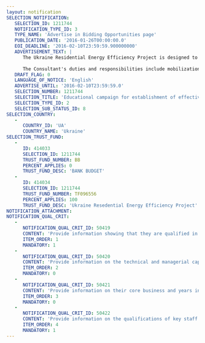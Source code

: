 ```yaml
---
layout: notification
SELECTION_NOTIFICATION: 
   SELECTION_ID: 1211744
   NOTIFICATION_TYPE_ID: 3
   TYPE_NAME: 'Advertise in Bidding Opportunities page'
   PUBLICATION_DATE: '2016-01-26T00:00:00.0'
   EOI_DEADLINE: '2016-02-10T23:59:59.900000000'
   ADVERTISEMENT_TEXT: |
      The Ukraine Residential Energy Efficiency Project is designed to create an effective legal and institutional platform to support local Ukrainian homeowner associations in obtaining access to financing the energy efficient modernization of the multifamily buildings. The request for propsal calls for the Consultancy firms to conduct a series of trainings (appx. 100) throughout Ukraine for residents of the multifamily buildings on the subjects of rights and responsibilities of owners of the multifamily buildings and reating homeowners' associations for effective decision making in multifamily dwellings leading to energy efficient modernization. The trainings should also include basics of financial and legal literacy necessary for increasing energy efficiency of their buildings.
      
      The Consultant's duties and responsibilities include mobilization of the training audience (owners of the bultifamily buildings), organization of training and logistics, provision of training sessions by the trainers based on the Project's developed materials, conducting final conference, collection and processing of the evaluation forms, reporting.
   DRAFT_FLAG: 0
   LANGUAGE_OF_NOTICE: 'English'
   ADVERTISE_UNTIL: '2016-02-10T23:59:59.0'
   SELECTION_NUMBER: 1211744
   SELECTION_TITLE: 'Educational campaign for establishment of effective owners of the multifamily apartment buildings'
   SELECTION_TYPE_ID: 2
   SELECTION_SUB_STATUS_ID: 8
SELECTION_COUNTRY: 
   - 
      COUNTRY_ID: 'UA'
      COUNTRY_NAME: 'Ukraine'
SELECTION_TRUST_FUND: 
   - 
      ID: 414033
      SELECTION_ID: 1211744
      TRUST_FUND_NUMBER: BB
      PERCENT_APPLIES: 0
      TRUST_FUND_DESC: 'BANK BUDGET'
   - 
      ID: 414034
      SELECTION_ID: 1211744
      TRUST_FUND_NUMBER: TF096556
      PERCENT_APPLIES: 100
      TRUST_FUND_DESC: 'Ukraine Resedential Energy Efficiency Project'
NOTIFICATION_ATTACHMENT: 
NOTIFICATION_QUAL_CRIT: 
   - 
      NOTIFICATION_QUAL_CRIT_ID: 50419
      CONTENT: 'Provide information showing that they are qualified in the field of the assignment.'
      ITEM_ORDER: 1
      MANDATORY: 1
   - 
      NOTIFICATION_QUAL_CRIT_ID: 50420
      CONTENT: 'Provide information on the technical and managerial capabilities of the firm.'
      ITEM_ORDER: 2
      MANDATORY: 0
   - 
      NOTIFICATION_QUAL_CRIT_ID: 50421
      CONTENT: 'Provide information on their core business and years in business.'
      ITEM_ORDER: 3
      MANDATORY: 0
   - 
      NOTIFICATION_QUAL_CRIT_ID: 50422
      CONTENT: 'Provide information on the qualifications of key staff.'
      ITEM_ORDER: 4
      MANDATORY: 1
---
```

